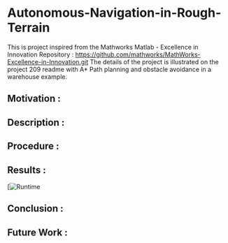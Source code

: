 # Autonomous-Navigation-in-Rough-Terrain


This is project inspired from the Mathworks Matlab - Excellence in Innovation Repository :
https://github.com/mathworks/MathWorks-Excellence-in-Innovation.git
The details of the project is illustrated on the project 209 readme with A* Path planning and obstacle avoidance in a warehouse example.

## Motivation :


## Description :



## Procedure :


## Results :

[![Runtime]([Videos/runtime_video.mp4](https://github.com/Autonomousanz/Autonomous-Navigation-in-Rough-Terrain/blob/master/Videos/runtime_video.mp4))

## Conclusion :


## Future Work :






